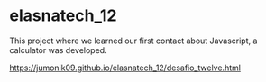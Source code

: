 # elasnatech_12
This project where we learned our first contact about Javascript, a calculator was developed.

https://jumonik09.github.io/elasnatech_12/desafio_twelve.html 
